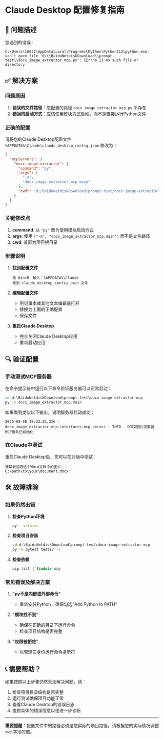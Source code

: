 # Claude Desktop 配置修复指南

## 🚨 问题描述

您遇到的错误：
```
C:\Users\16922\AppData\Local\Programs\Python\Python312\python.exe: can't open file 'd:\\BaiduNetdiskDownload\\prompt-test\\docx_image_extractor_mcp.py': [Errno 2] No such file or directory
```

## ✅ 解决方案

### 问题原因
1. **错误的文件路径**：您配置的路径 `docx_image_extractor_mcp.py` 不存在
2. **错误的启动方式**：应该使用模块方式启动，而不是直接运行Python文件

### 正确的配置

请将您的Claude Desktop配置文件 `%APPDATA%\Claude\claude_desktop_config.json` 修改为：

```json
{
  "mcpServers": {
    "docx-image-extractor": {
      "command": "py",
      "args": [
        "-m", 
        "docx_image_extractor_mcp.main"
      ],
      "cwd": "d:/BaiduNetdiskDownload/prompt-test/docx-image-extractor-mcp"
    }
  }
}
```

### 关键修改点

1. **command**: 从 `"py"` 改为使用模块启动方式
2. **args**: 使用 `["-m", "docx_image_extractor_mcp.main"]` 而不是文件路径
3. **cwd**: 设置为项目根目录

### 步骤说明

1. **找到配置文件**
   ```
   按 Win+R，输入：%APPDATA%\Claude
   找到 claude_desktop_config.json 文件
   ```

2. **编辑配置文件**
   - 用记事本或其他文本编辑器打开
   - 替换为上面的正确配置
   - 保存文件

3. **重启Claude Desktop**
   - 完全关闭Claude Desktop应用
   - 重新启动应用

## 🔍 验证配置

### 手动测试MCP服务器

在命令提示符中运行以下命令验证服务器可以正常启动：

```cmd
cd d:\BaiduNetdiskDownload\prompt-test\docx-image-extractor-mcp
py -m docx_image_extractor_mcp.main
```

如果看到类似以下输出，说明服务器启动成功：
```
2025-08-06 19:33:23,316 - docx_image_extractor_mcp.interfaces.mcp_server - INFO - DOCX图片提取器MCP服务已初始化
```

### 在Claude中测试

重启Claude Desktop后，您可以在对话中测试：

```
请帮我提取这个Word文档中的图片：
C:\path\to\your\document.docx
```

## 🛠️ 故障排除

### 如果仍然出错

1. **检查Python环境**
   ```cmd
   py --version
   ```

2. **检查项目安装**
   ```cmd
   cd d:\BaiduNetdiskDownload\prompt-test\docx-image-extractor-mcp
   py -m pytest tests/ -v
   ```

3. **检查依赖**
   ```cmd
   pip list | findstr mcp
   ```

### 常见错误及解决方案

1. **"py不是内部或外部命令"**
   - 重新安装Python，确保勾选"Add Python to PATH"

2. **"模块找不到"**
   - 确保在正确的目录下运行命令
   - 检查项目结构是否完整

3. **"权限被拒绝"**
   - 以管理员身份运行命令提示符

## 📞 需要帮助？

如果按照以上步骤仍然无法解决问题，请：

1. 检查项目目录结构是否完整
2. 运行测试确保项目功能正常
3. 查看Claude Desktop的错误日志
4. 提供具体的错误信息以便进一步诊断

---

**重要提醒**：配置文件中的路径必须是您实际的项目路径，请根据您的实际情况调整 `cwd` 字段的值。